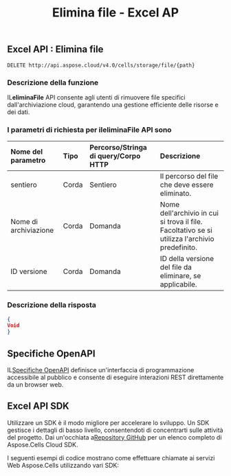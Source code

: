 ﻿---
title: Elimina file - Excel AP
second_title: Documen
linktitle: Elimina file
type: docs
url: /it/delete-file/
keywords: Delete file, Excel API, REST API, Office Cloud, Spreadsheet management, File deletion, Cloud storage, API usag
description: Scopri come eliminare i file in Excel utilizzando Aspose.Cells API. Questa guida fornisce informazioni dettagliate sull'endpoint deleteFile API, sui parametri di richiesta e sulla struttura di risposta
weight: 100
kwords: Elimina file, Excel API, REST API, Office Cloud, Gestione fogli di calcolo, Eliminazione file, Archiviazione cloud, API usag
---
## **Excel API : Elimina file**

```
DELETE http://api.aspose.cloud/v4.0/cells/storage/file/{path}
```

### **Descrizione della funzione**

 IL**eliminaFile** API consente agli utenti di rimuovere file specifici dall'archiviazione cloud, garantendo una gestione efficiente delle risorse e dei dati.

###  I parametri di richiesta per il**eliminaFile** API sono

| Nome del parametro| Tipo| Percorso/Stringa di query/Corpo HTTP| Descrizione|
|:- |:- |:- |:- |
|sentiero|Corda|Sentiero|Il percorso del file che deve essere eliminato.|
|Nome di archiviazione|Corda|Domanda|Nome dell'archivio in cui si trova il file. Facoltativo se si utilizza l'archivio predefinito.|
|ID versione|Corda|Domanda|ID della versione del file da eliminare, se applicabile.|

### **Descrizione della risposta**

```json
{
Void
}
```

## Specifiche OpenAPI

 IL[Specifiche OpenAPI](https://reference.aspose.cloud/cells/#/FileController/DeleteFile) definisce un'interfaccia di programmazione accessibile al pubblico e consente di eseguire interazioni REST direttamente da un browser web.

## Excel API SDK

 Utilizzare un SDK è il modo migliore per accelerare lo sviluppo. Un SDK gestisce i dettagli di basso livello, consentendoti di concentrarti sulle attività del progetto. Dai un'occhiata a[Repository GitHub](https://github.com/aspose-cells-cloud) per un elenco completo di Aspose.Cells Cloud SDK.

I seguenti esempi di codice mostrano come effettuare chiamate ai servizi Web Aspose.Cells utilizzando vari SDK:
